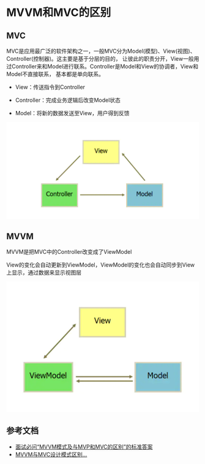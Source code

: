 # MVVM和MVC的区别
## MVC
MVC是应用最广泛的软件架构之一，一般MVC分为Model(模型)、View(视图)、Controller(控制器)。这主要是基于分层的目的，
让彼此的职责分开，View一般用过Controller来和Model进行联系。Controller是Model和View的协调者，View和Model不直接联系，
基本都是单向联系。

* View：传送指令到Controller

* Controller：完成业务逻辑后改变Model状态

* Model：将新的数据发送至View，用户得到反馈

![mahua](./MVVM.png)

## MVVM
MVVM是把MVC中的Controller改变成了ViewModel

View的变化会自动更新到ViewModel，ViewModel的变化也会自动同步到View上显示，通过数据来显示视图层

![mahua](./MVC.png)

## 参考文档

* [面试必问“MVVM模式及与MVP和MVC的区别”的标准答案](https://zhuanlan.zhihu.com/p/87752772)
* [MVVM与MVC设计模式区别...](https://juejin.cn/post/6844903854782283790)

